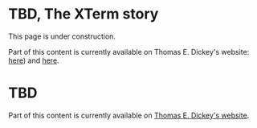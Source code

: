 # TBD, The XTerm story

This page is under construction.

Part of this content is currently available on Thomas E. Dickey's website: [here](https://invisible-island.net/xterm/#history)) and [here](https://invisible-island.net/xterm/xterm.faq.html#who_did_it).

# TBD

Part of this content is currently available on [Thomas E. Dickey's website](https://invisible-island.net/xterm/xterm.icon.html).
